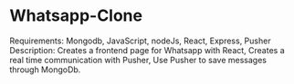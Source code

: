 # Whatsapp-Clone

Requirements: Mongodb, JavaScript, nodeJs, React, Express, Pusher
Description: Creates a frontend page for Whatsapp with React,
             Creates a real time communication with Pusher,
             Use Pusher to save messages through MongoDb.
